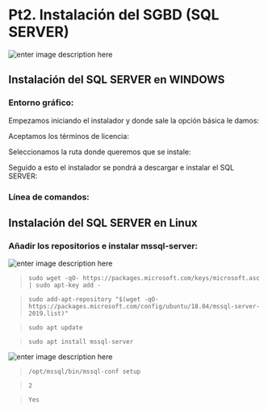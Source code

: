 # Pt2. Instalación del SGBD (SQL SERVER)
![enter image description here](https://www.dataprix.com/files/uploads/103image/logo_sqlserver.png)


## Instalación del SQL SERVER en WINDOWS
### Entorno gráfico:
Empezamos iniciando el instalador y donde sale la opción básica le damos:

Aceptamos los términos de licencia:

Seleccionamos la ruta donde queremos que se instale:

Seguido a esto el instalador se pondrá a descargar e instalar el SQL SERVER:



### Línea de comandos:

## Instalación del SQL SERVER en Linux

### Añadir los repositorios e instalar mssql-server:
![enter image description here](https://lh3.googleusercontent.com/AQyo-XtQC1mKAagdyHMWVv1wCQy3sgjc6lPkg6Hr-rX8K5653GhUa7VYVPURD7OLUJpcfl1DlnmhvgOy5_Jr_pbcS75qb6I9xxnLUr_I1wT44TSLYTkVx8RdboXkWNGU1JpYwN_8z2GueN_yDl00GDqvhLn9Sf4rdc6UIVyPyszm0e8SqnJg8Wq6IHJJecnaP79ayu-UgC50tIyGJqoflofIuD49V1uuti96CcvfVRMUJkK51AVj68IzKcfOFzJVD24N5KHhNWPTNs7nIaSG3unXYjByBQlk9ruDylvr98v2CQ3OzNn8K7JMkq7KWLxBuZOn5cdJ2p69vpO2MevwhNrYR9o22g5yuruCHvrVwE-abdxoWu3-FVmwJhgxB_Q3PEkG_xvyex9k4jU7iN7phWSa8iGEfCuofyTNdvXa0qd0Rly7hakPphWtbapBIilMiHedOqVZ6SbWEAfhAo7uYqpoLq5fKQ1CJCabm42bq2ULi2aWUgl_GzFS8TKlCsXULmtg8JRZ8L263krLIlnmOTQQ_fZt5X2-J4ehYEGRZmkH3GH119gL3PnPFGLN2OwXt5cqMER9FGu5hGQ0JU--IrKuFEs23j_uItNtACtQaWwaAkFrOf55uqRBRD42F6ETUjUed2b2FbTBkTOXpK0ufF5kU5uTF3j28HJ1Y_PADXWEf-LyfOQltblhBAxaIQ=w1389-h357-no?authuser=1)
>`sudo wget -qO- https://packages.microsoft.com/keys/microsoft.asc | sudo apt-key add -`

>`sudo add-apt-repository "$(wget -qO- https://packages.microsoft.com/config/ubuntu/18.04/mssql-server-2019.list)"`

>`sudo apt update`

>`sudo apt install mssql-server`

![enter image description here](https://photos.app.goo.gl/SMfiTsEipAWYY3iKA)
>`/opt/mssql/bin/mssql-conf setup`

>`2`

>`Yes`




<!--stackedit_data:
eyJoaXN0b3J5IjpbLTIzMjkzMjkxMywtMTkxMjQ1MTg4M119
-->